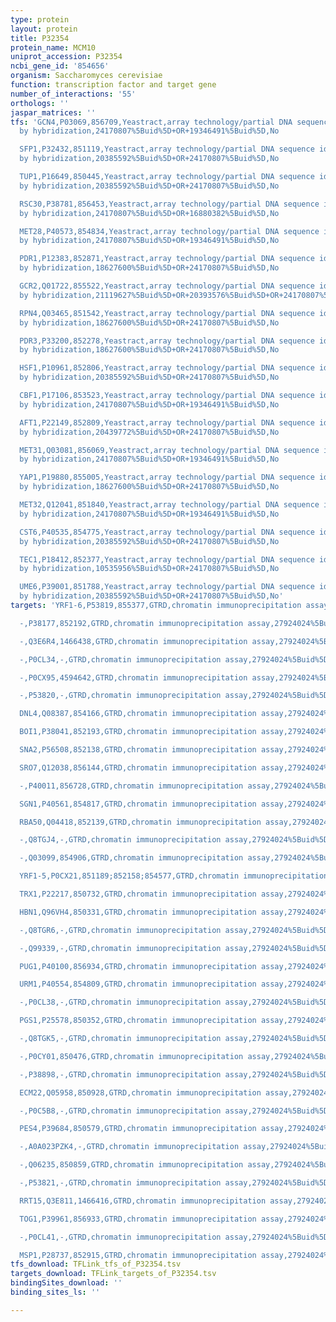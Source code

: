 ```yaml
---
type: protein
layout: protein
title: P32354
protein_name: MCM10
uniprot_accession: P32354
ncbi_gene_id: '854656'
organism: Saccharomyces cerevisiae
function: transcription factor and target gene
number_of_interactions: '55'
orthologs: ''
jaspar_matrices: ''
tfs: 'GCN4,P03069,856709,Yeastract,array technology/partial DNA sequence identification
  by hybridization,24170807%5Buid%5D+OR+19346491%5Buid%5D,No

  SFP1,P32432,851119,Yeastract,array technology/partial DNA sequence identification
  by hybridization,20385592%5Buid%5D+OR+24170807%5Buid%5D,No

  TUP1,P16649,850445,Yeastract,array technology/partial DNA sequence identification
  by hybridization,20385592%5Buid%5D+OR+24170807%5Buid%5D,No

  RSC30,P38781,856453,Yeastract,array technology/partial DNA sequence identification
  by hybridization,24170807%5Buid%5D+OR+16880382%5Buid%5D,No

  MET28,P40573,854834,Yeastract,array technology/partial DNA sequence identification
  by hybridization,24170807%5Buid%5D+OR+19346491%5Buid%5D,No

  PDR1,P12383,852871,Yeastract,array technology/partial DNA sequence identification
  by hybridization,18627600%5Buid%5D+OR+24170807%5Buid%5D,No

  GCR2,Q01722,855522,Yeastract,array technology/partial DNA sequence identification
  by hybridization,21119627%5Buid%5D+OR+20393576%5Buid%5D+OR+24170807%5Buid%5D,No

  RPN4,Q03465,851542,Yeastract,array technology/partial DNA sequence identification
  by hybridization,18627600%5Buid%5D+OR+24170807%5Buid%5D,No

  PDR3,P33200,852278,Yeastract,array technology/partial DNA sequence identification
  by hybridization,18627600%5Buid%5D+OR+24170807%5Buid%5D,No

  HSF1,P10961,852806,Yeastract,array technology/partial DNA sequence identification
  by hybridization,20385592%5Buid%5D+OR+24170807%5Buid%5D,No

  CBF1,P17106,853523,Yeastract,array technology/partial DNA sequence identification
  by hybridization,24170807%5Buid%5D+OR+19346491%5Buid%5D,No

  AFT1,P22149,852809,Yeastract,array technology/partial DNA sequence identification
  by hybridization,20439772%5Buid%5D+OR+24170807%5Buid%5D,No

  MET31,Q03081,856069,Yeastract,array technology/partial DNA sequence identification
  by hybridization,24170807%5Buid%5D+OR+19346491%5Buid%5D,No

  YAP1,P19880,855005,Yeastract,array technology/partial DNA sequence identification
  by hybridization,18627600%5Buid%5D+OR+24170807%5Buid%5D,No

  MET32,Q12041,851840,Yeastract,array technology/partial DNA sequence identification
  by hybridization,24170807%5Buid%5D+OR+19346491%5Buid%5D,No

  CST6,P40535,854775,Yeastract,array technology/partial DNA sequence identification
  by hybridization,20385592%5Buid%5D+OR+24170807%5Buid%5D,No

  TEC1,P18412,852377,Yeastract,array technology/partial DNA sequence identification
  by hybridization,10535956%5Buid%5D+OR+24170807%5Buid%5D,No

  UME6,P39001,851788,Yeastract,array technology/partial DNA sequence identification
  by hybridization,20385592%5Buid%5D+OR+24170807%5Buid%5D,No'
targets: 'YRF1-6,P53819,855377,GTRD,chromatin immunoprecipitation assay,27924024%5Buid%5D,No

  -,P38177,852192,GTRD,chromatin immunoprecipitation assay,27924024%5Buid%5D,No

  -,Q3E6R4,1466438,GTRD,chromatin immunoprecipitation assay,27924024%5Buid%5D,No

  -,P0CL34,-,GTRD,chromatin immunoprecipitation assay,27924024%5Buid%5D,No

  -,P0CX95,4594642,GTRD,chromatin immunoprecipitation assay,27924024%5Buid%5D,No

  -,P53820,-,GTRD,chromatin immunoprecipitation assay,27924024%5Buid%5D,No

  DNL4,Q08387,854166,GTRD,chromatin immunoprecipitation assay,27924024%5Buid%5D,No

  BOI1,P38041,852193,GTRD,chromatin immunoprecipitation assay,27924024%5Buid%5D,No

  SNA2,P56508,852138,GTRD,chromatin immunoprecipitation assay,27924024%5Buid%5D,No

  SRO7,Q12038,856144,GTRD,chromatin immunoprecipitation assay,27924024%5Buid%5D,No

  -,P40011,856728,GTRD,chromatin immunoprecipitation assay,27924024%5Buid%5D,No

  SGN1,P40561,854817,GTRD,chromatin immunoprecipitation assay,27924024%5Buid%5D,No

  RBA50,Q04418,852139,GTRD,chromatin immunoprecipitation assay,27924024%5Buid%5D,No

  -,Q8TGJ4,-,GTRD,chromatin immunoprecipitation assay,27924024%5Buid%5D,No

  -,Q03099,854906,GTRD,chromatin immunoprecipitation assay,27924024%5Buid%5D,No

  YRF1-5,P0CX21,851189;852158;854577,GTRD,chromatin immunoprecipitation assay,27924024%5Buid%5D,No

  TRX1,P22217,850732,GTRD,chromatin immunoprecipitation assay,27924024%5Buid%5D,No

  HBN1,Q96VH4,850331,GTRD,chromatin immunoprecipitation assay,27924024%5Buid%5D,No

  -,Q8TGR6,-,GTRD,chromatin immunoprecipitation assay,27924024%5Buid%5D,No

  -,Q99339,-,GTRD,chromatin immunoprecipitation assay,27924024%5Buid%5D,No

  PUG1,P40100,856934,GTRD,chromatin immunoprecipitation assay,27924024%5Buid%5D,No

  URM1,P40554,854809,GTRD,chromatin immunoprecipitation assay,27924024%5Buid%5D,No

  -,P0CL38,-,GTRD,chromatin immunoprecipitation assay,27924024%5Buid%5D,No

  PGS1,P25578,850352,GTRD,chromatin immunoprecipitation assay,27924024%5Buid%5D,No

  -,Q8TGK5,-,GTRD,chromatin immunoprecipitation assay,27924024%5Buid%5D,No

  -,P0CY01,850476,GTRD,chromatin immunoprecipitation assay,27924024%5Buid%5D,No

  -,P38898,-,GTRD,chromatin immunoprecipitation assay,27924024%5Buid%5D,No

  ECM22,Q05958,850928,GTRD,chromatin immunoprecipitation assay,27924024%5Buid%5D,No

  -,P0C5B8,-,GTRD,chromatin immunoprecipitation assay,27924024%5Buid%5D,No

  PES4,P39684,850579,GTRD,chromatin immunoprecipitation assay,27924024%5Buid%5D,No

  -,A0A023PZK4,-,GTRD,chromatin immunoprecipitation assay,27924024%5Buid%5D,No

  -,Q06235,850859,GTRD,chromatin immunoprecipitation assay,27924024%5Buid%5D,No

  -,P53821,-,GTRD,chromatin immunoprecipitation assay,27924024%5Buid%5D,No

  RRT15,Q3E811,1466416,GTRD,chromatin immunoprecipitation assay,27924024%5Buid%5D,No

  TOG1,P39961,856933,GTRD,chromatin immunoprecipitation assay,27924024%5Buid%5D,No

  -,P0CL41,-,GTRD,chromatin immunoprecipitation assay,27924024%5Buid%5D,No

  MSP1,P28737,852915,GTRD,chromatin immunoprecipitation assay,27924024%5Buid%5D,No'
tfs_download: TFLink_tfs_of_P32354.tsv
targets_download: TFLink_targets_of_P32354.tsv
bindingSites_download: ''
binding_sites_ls: ''

---
```

